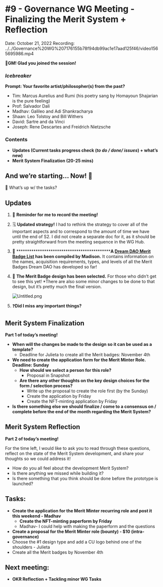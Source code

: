 # #9 - Governance WG Meeting - Finalizing the Merit System + Reflection

Date: October 21, 2022
Recording: ../../Governance%20WG%207176155b78f94db99ac1e17aad125f46/video1565695986.mp4

🌱**GM! Glad you joined the session!** 

### *Icebreaker*

**Prompt: Your favorite artist/philosopher(s) from the past?**

- Tim: Marcus Aurelius and Rumi (his poetry sang by Homayoun Shajarian is the pure feeling)
- Prof: Salvador Dali
- Madhav: Galileo and Adi Shankracharya
- Shaan: Leo Tolstoy and Bill Withers
- David: Sartre and da Vinci
- Joseph: Rene Descartes and Freidrich Nietzsche

### Contents

- **Updates (Current tasks progress check (*to do / done/ issues*) + what’s new)**
- **Merit System Finalization (20-25 mins)**

## And we’re starting... Now! 🚀

<aside>
📢 What’s up w/ the tasks?

## Updates

1. 🔴 **Reminder for me to record the meeting!**
2. 🗓️ **Updated strategy!**
I had to rethink the strategy to cover all of the important aspects and to correspond to the amount of time we have until the end of S2. 
I did not create a separate doc for it, as it should be pretty straightforward from the meeting sequence in the WG Hub. 
3. 📄 **********************************************A [Dream DAO Merit Badge List](../../../../Merit%20System%204518d4b074e641898c4609940e10778f/Dream%20DAO%20Merit%20Badge%20List%202c9df81dd8d44702ae0214c02c7ccd25.md) has been compiled by Madison.**
It contains information on the names, acquisition requirements, types, and levels of all the Merit Badges Dream DAO has developed so far! 
4. 🎨 **The Merit Badge design has been selected.**
For those who didn’t get to see this yet! 
*There are also some minor changes to be done to that design, but it’s pretty much the final version.
    
    ![Untitled.png](../../Governance%20WG%207176155b78f94db99ac1e17aad125f46/Governance%20WG%20Meetings%208818ea33b54a432ab37717683ebcb05f/#9%20-%20Governance%20WG%20Meeting%20-%20Finalizing%20the%20Merit%20%20653aa4e6d814455ca11c860fe4108726/Untitled.png)
    
5. ❓******************************************Did I miss any important things?******************************************

</aside>

## Merit System Finalization

**Part 1 of today’s meeting!**

- **When will the changes be made to the design so it can be used as a template?**
    - Deadline for Julieta to create all the Merit badges: November 4th
- **We need to create the application form for the Merit Minter Role. 
Deadline: Sunday**
    - **How should we select a person for this role?**
        - Proposal in Snapshot
    - **Are there any other thoughts on the key design choices for the form / selection process?**
        - Write up the proposal to create the role first (by the Sunday)
        - Create the application by Friday
        - Create the NFT-minting application by Friday
- **Is there something else we should finalize / come to a consensus on / complete before the end of the month regarding the Merit System?**

## Merit System Reflection

**Part 2 of today’s meeting!**

For the time left, I would like to ask you to read through these questions, reflect on the state of the Merit System development, and share your thoughts so we could address it!

- How do you all feel about the development Merit System?
- Is there anything we missed while building it?
- Is there something that you think should be done before the prototype is launched?

## Tasks:

- **Create the application for the Merit Minter recurring role and post it this weekend - Madhav**
    - **Create the NFT-minting paperform by Friday**
    - Madhav- I could help with making the paperform and the questions
- **Create a proposal for the Merit Minter role (bounty) - $10 (intra-governance)**
- Choose the #1 design type and add a CU logo behind one of the shoulders - Julieta
- Create all the Merit badges by November 4th

## **Next meeting:**

- **OKR Reflection + Tackling minor WG Tasks**